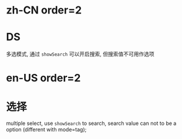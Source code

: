 # zh-CN order=2

# DS

多选模式, 通过 `showSearch` 可以开启搜索, 但搜索值不可用作选项

# en-US order=2

# 选择

multiple select, use `showSearch` to search, search value can not to be a option (different with mode=tag);
